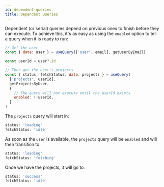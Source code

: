 ```yaml
---
id: dependent-queries
title: Dependent Queries
---
```


Dependent (or serial) queries depend on previous ones to finish before they can execute. To achieve this, it's as easy as using the `enabled` option to tell a query when it is ready to run:

```js
// Get the user
const { data: user } = useQuery(['user', email], getUserByEmail)

const userId = user?.id

// Then get the user's projects
const { status, fetchStatus, data: projects } = useQuery(
  ['projects', userId],
  getProjectsByUser,
  {
    // The query will not execute until the userId exists
    enabled: !!userId,
  }
)
```

The `projects` query will start in:

```js
status: 'loading'
fetchStatus: 'idle'
```

As soon as the `user` is available, the `projects` query will be `enabled` and will then transition to:

```js
status: 'loading'
fetchStatus: 'fetching'
```

Once we have the projects, it will go to:

```js
status: 'success'
fetchStatus: 'idle'
```
